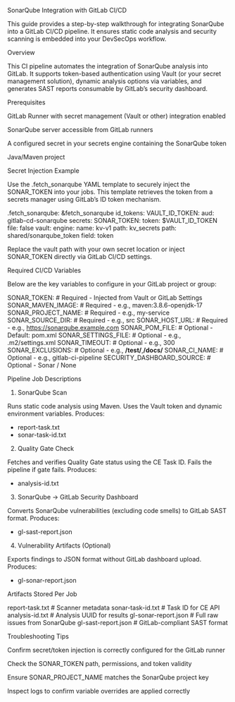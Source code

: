 SonarQube Integration with GitLab CI/CD

This guide provides a step-by-step walkthrough for integrating SonarQube into a GitLab CI/CD pipeline. It ensures static code analysis and security scanning is embedded into your DevSecOps workflow.

Overview

This CI pipeline automates the integration of SonarQube analysis into GitLab. It supports token-based authentication using Vault (or your secret management solution), dynamic analysis options via variables, and generates SAST reports consumable by GitLab’s security dashboard.

Prerequisites

GitLab Runner with secret management (Vault or other) integration enabled

SonarQube server accessible from GitLab runners

A configured secret in your secrets engine containing the SonarQube token

Java/Maven project

Secret Injection Example

Use the .fetch_sonarqube YAML template to securely inject the SONAR_TOKEN into your jobs. This template retrieves the token from a secrets manager using GitLab’s ID token mechanism.

.fetch_sonarqube: &fetch_sonarqube
  id_tokens:
    VAULT_ID_TOKEN:
      aud: gitlab-cd-sonarqube
  secrets:
    SONAR_TOKEN:
      token: $VAULT_ID_TOKEN
      file: false
      vault:
        engine:
          name: kv-v1
          path: kv_secrets
        path: shared/sonarqube_token
        field: token

Replace the vault path with your own secret location or inject SONAR_TOKEN directly via GitLab CI/CD settings.

Required CI/CD Variables

Below are the key variables to configure in your GitLab project or group:

SONAR_TOKEN:                 # Required - Injected from Vault or GitLab Settings
SONAR_MAVEN_IMAGE:          # Required - e.g., maven:3.8.6-openjdk-17
SONAR_PROJECT_NAME:         # Required - e.g., my-service
SONAR_SOURCE_DIR:           # Required - e.g., src
SONAR_HOST_URL:             # Required - e.g., https://sonarqube.example.com
SONAR_POM_FILE:             # Optional - Default: pom.xml
SONAR_SETTINGS_FILE:        # Optional - e.g., .m2/settings.xml
SONAR_TIMEOUT:              # Optional - e.g., 300
SONAR_EXCLUSIONS:           # Optional - e.g., **/test/**,**/docs/**
SONAR_CI_NAME:              # Optional - e.g., gitlab-ci-pipeline
SECURITY_DASHBOARD_SOURCE: # Optional - Sonar / None

Pipeline Job Descriptions

1. SonarQube Scan

Runs static code analysis using Maven. Uses the Vault token and dynamic environment variables.
Produces:

- report-task.txt
- sonar-task-id.txt

2. Quality Gate Check

Fetches and verifies Quality Gate status using the CE Task ID. Fails the pipeline if gate fails.
Produces:

- analysis-id.txt

3. SonarQube → GitLab Security Dashboard

Converts SonarQube vulnerabilities (excluding code smells) to GitLab SAST format.
Produces:

- gl-sast-report.json

4. Vulnerability Artifacts (Optional)

Exports findings to JSON format without GitLab dashboard upload.
Produces:

- gl-sonar-report.json

Artifacts Stored Per Job

report-task.txt         # Scanner metadata
sonar-task-id.txt       # Task ID for CE API
analysis-id.txt         # Analysis UUID for results
gl-sonar-report.json    # Full raw issues from SonarQube
gl-sast-report.json     # GitLab-compliant SAST format

Troubleshooting Tips

Confirm secret/token injection is correctly configured for the GitLab runner

Check the SONAR_TOKEN path, permissions, and token validity

Ensure SONAR_PROJECT_NAME matches the SonarQube project key

Inspect logs to confirm variable overrides are applied correctly
